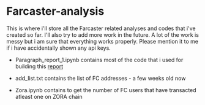 # Farcaster-analysis


This is where i'll store all the Farcaster related analyses and codes that i've created so far. I'll also try to add more work in the future. A lot of the work is messy but i am sure that everything works properly. Please mention it to me if i have accidentally shown any api keys. 


- Paragraph_report_1.ipynb contains most of the code that i used for building this [report](https://paragraph.xyz/@yesyes/farcaster-network-analysis)

- add_list.txt contains the list of FC addresses - a few weeks old now

- Zora.ipynb contains to get the number of FC users that have transacted atleast one on ZORA chain
